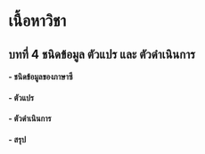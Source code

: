 # เนื้อหาวิชา
## บทที่ 4  ชนิดข้อมูล ตัวแปร และ ตัวดำเนินการ
#### - ชนิดข้อมูลของภาษาซี
#### - ตัวแปร
#### - ตัวดำเนินการ
#### - สรุป